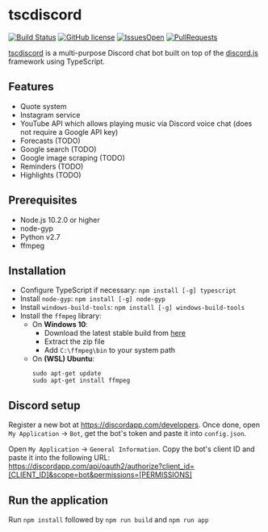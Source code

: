 # tscdiscord
[![Build Status](https://travis-ci.com/ivanbiljan/tscdiscord.svg?token=rvj6EvJ5BXdebUHHysAV&branch=master)](https://travis-ci.com/ivanbiljan/tscdiscord) [![GitHub license](https://img.shields.io/github/license/ivanbiljan/tscdiscord.svg)](https://github.com/ivanbiljan/tscdiscord/blob/master/LICENSE) [![IssuesOpen](https://img.shields.io/github/issues/ivanbiljan/tscdiscord.svg)](https:github.com/ivanbiljan/tscdiscord/issues) [![PullRequests](https://img.shields.io/github/issues-pr/ivanbiljan/tscdiscord.svg)](https:github.com/ivanbiljan/tscdiscord/pulls)

[tscdiscord](https://github.com/ivanbiljan/tscdiscord) is a multi-purpose Discord chat bot built on top of the [discord.js](https://github.com/discordjs/discord.js) framework using TypeScript.

## Features
* Quote system
* Instagram service
* YouTube API which allows playing music via Discord voice chat (does not require a Google API key)
* Forecasts (TODO)
* Google search (TODO)
* Google image scraping (TODO)
* Reminders (TODO)
* Highlights (TODO)

## Prerequisites
* Node.js 10.2.0 or higher
* node-gyp
* Python v2.7
* ffmpeg

## Installation
* Configure TypeScript if necessary: `npm install [-g] typescript`
* Install `node-gyp`: `npm install [-g] node-gyp`
* Install `windows-build-tools`: `npm install [-g] windows-build-tools`
* Install the `ffmpeg` library:
  * On **Windows 10**:
      - Download the latest stable build from [here](https://ffmpeg.zeranoe.com/builds/)
      - Extract the zip file 
      - Add `C:\ffmpeg\bin` to your system path
  * On **(WSL) Ubuntu**:
    ```console
    sudo apt-get update
    sudo apt-get install ffmpeg
    ```
    
## Discord setup
Register a new bot at https://discordapp.com/developers. Once done, open `My Application` -> `Bot`, get the bot's token and paste it into `config.json`.

Open `My Application` -> `General Information`. Copy the bot's client ID and paste it into the following URL: https://discordapp.com/api/oauth2/authorize?client_id=[CLIENT_ID]&scope=bot&permissions=[PERMISSIONS]

## Run the application
Run `npm install` followed by `npm run build` and `npm run app`
